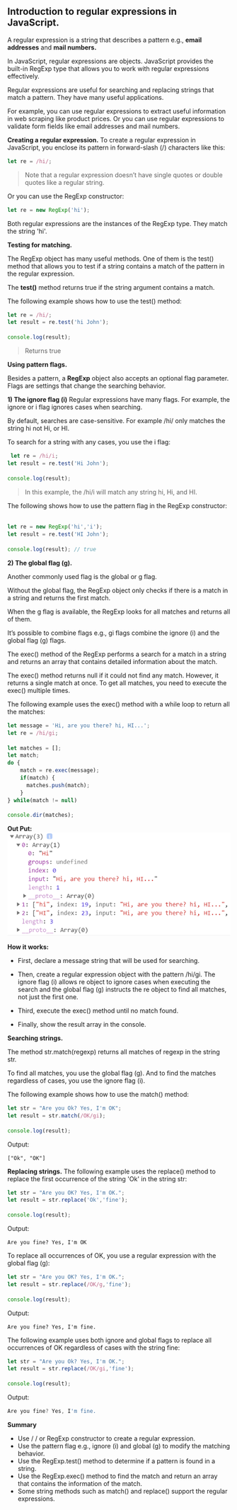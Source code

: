 ## **Introduction to regular expressions in JavaScript.** 

A regular expression is a string that describes a pattern e.g., **email addresses** and **mail numbers.**

In JavaScript, regular expressions are objects. JavaScript provides the built-in RegExp type that allows you to work with regular expressions effectively.

Regular expressions are useful for searching and replacing strings that match a pattern. They have many useful applications.

For example, you can use regular expressions to extract useful information in web scraping like product prices. Or you can use regular expressions to validate form fields like email addresses and mail numbers. 

**Creating a regular expression.**
To create a regular expression in JavaScript, you enclose its pattern in forward-slash (/) characters like this:

```javascript
let re = /hi/;
``` 

> Note that a regular expression doesn’t have single quotes or double quotes like a regular string. 

Or you can use the RegExp constructor: 

```javascript
let re = new RegExp('hi');
``` 

Both regular expressions are the instances of the RegExp type. They match the string 'hi'. 


**Testing for matching.** 

The RegExp object has many useful methods. One of them is the test() method that allows you to test if a string contains a match of the pattern in the regular expression.

The **test()** method returns true if the string argument contains a match.

The following example shows how to use the test() method:

```javascript 
let re = /hi/;
let result = re.test('hi John');

console.log(result); 
``` 

> Returns true 


**Using pattern flags.**

Besides a pattern, a **RegExp** object also accepts an optional flag parameter. Flags are settings that change the searching behavior.

**1) The ignore flag (i)**
Regular expressions have many flags. For example, the ignore or i flag ignores cases when searching.

By default, searches are case-sensitive. For example /hi/ only matches the string hi not Hi, or HI.

To search for a string with any cases, you use the i flag:


```javascript 
 let re = /hi/i;
let result = re.test('Hi John');

console.log(result); 
```

> In this example, the /hi/i will match any string hi, Hi, and HI.


The following shows how to use the pattern flag in the RegExp constructor:

```javascript 

let re = new RegExp('hi','i');
let result = re.test('HI John');

console.log(result); // true
``` 

**2) The global flag (g).**

Another commonly used flag is the global or g flag.

Without the global flag, the RegExp object only checks if there is a match in a string and returns the first match.


When the g flag is available, the RegExp looks for all matches and returns all of them.


It’s possible to combine flags e.g., gi flags combine the ignore (i) and the global flag (g) flags.


The exec() method of the RegExp performs a search for a match in a string and returns an array that contains detailed information about the match.


The exec() method returns null if it could not find any match. However, it returns a single match at once. To get all matches, you need to execute the exec() multiple times.


The following example uses the exec() method with a while loop to return all the matches: 

```javascript
let message = 'Hi, are you there? hi, HI...';
let re = /hi/gi;

let matches = [];
let match;
do {
    match = re.exec(message);
    if(match) {
      matches.push(match);
    }
} while(match != null)

console.dir(matches);
``` 

**Out Put:**
![](JavaScript-Regular-Expression.png) 


**How it works:**

 - First, declare a message string that will be used for searching.

 - Then, create a regular expression object with the pattern /hi/gi. The ignore flag (i) allows re object to ignore cases when executing the search and the global flag (g) instructs the re object to find all matches, not just the first one.
 - Third, execute the exec() method until no match found.

 - Finally, show the result array in the console.

**Searching strings.**

The method str.match(regexp) returns all matches of regexp in the string str.

To find all matches, you use the global flag (g). And to find the matches regardless of cases, you use the ignore flag (i).

The following example shows how to use the match() method:

```javascript
let str = "Are you Ok? Yes, I'm OK";
let result = str.match(/OK/gi);

console.log(result);
```

Output:
```
["Ok", "OK"]
```

**Replacing strings.**
The following example uses the replace() method to replace the first occurrence of the string 'Ok' in the string str:

```javascript
let str = "Are you OK? Yes, I'm OK.";
let result = str.replace('Ok','fine');

console.log(result);
```

Output:

```
Are you fine? Yes, I'm OK
```

To replace all occurrences of OK, you use a regular expression with the global flag (g):

```javascript
let str = "Are you OK? Yes, I'm OK.";
let result = str.replace(/OK/g,'fine');

console.log(result);
``` 

Output:
```
Are you fine? Yes, I'm fine.
```
The following example uses both ignore and global flags to replace all occurrences of OK regardless of cases with the string fine:

```javascript
let str = "Are you Ok? Yes, I'm OK.";
let result = str.replace(/OK/gi,'fine');

console.log(result);
```

Output:

```javascript
Are you fine? Yes, I'm fine.
```

**Summary**
 - Use / / or RegExp constructor to create a regular expression.
 - Use the pattern flag e.g., ignore (i) and global (g) to modify the matching behavior.
 - Use the RegExp.test() method to determine if a pattern is found in a string.
 - Use the RegExp.exec() method to find the match and return an array that contains the information of the match.
 - Some string methods such as match() and replace() support the regular expressions.